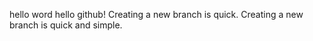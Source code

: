 hello word
hello github!
Creating a new branch is quick.
Creating a new branch is quick and simple.
